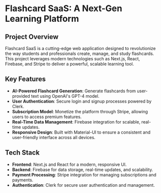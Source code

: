 # Flashcard SaaS: A Next-Gen Learning Platform

## Project Overview

Flashcard SaaS is a cutting-edge web application designed to revolutionize the way students and professionals create, manage, and study flashcards. This project leverages modern technologies such as Next.js, React, Firebase, and Stripe to deliver a powerful, scalable learning tool.

## Key Features

- **AI-Powered Flashcard Generation**: Generate flashcards from user-provided text using OpenAI's GPT-4 model.
- **User Authentication**: Secure login and signup processes powered by Clerk.
- **Subscription Model**: Monetize the platform through Stripe, allowing users to access premium features.
- **Real-Time Data Management**: Firebase integration for scalable, real-time updates.
- **Responsive Design**: Built with Material-UI to ensure a consistent and user-friendly interface across all devices.

## Tech Stack

- **Frontend**: Next.js and React for a modern, responsive UI.
- **Backend**: Firebase for data storage, real-time updates, and scalability.
- **Payment Processing**: Stripe integration for managing subscriptions and payments.
- **Authentication**: Clerk for secure user authentication and management.

